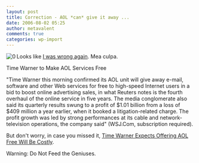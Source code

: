 ```yaml
---
layout: post
title: Correction - AOL *can* give it away ...
date: 2006-08-02 05:25
author: metavalent
comments: true
categories: wp-import
---
```

<!--Lead Photo --><a href="http://online.wsj.com/article/SB115412097857520761.html"><img src="http://metavalent.info/images/wsj.logo.gif" border="0" alt="0" align="left" /></a><!-- Commentary -->Looks like <a href="http://metavalent.info/2006/07/aol-cant-even-give-it-away.html">I was wrong again</a>.  Mea culpa.

Time Warner to Make AOL Services Free

"Time Warner this morning confirmed its AOL unit will give away e-mail, software and other Web services for free to high-speed Internet users in a bid to boost online advertising sales, in what Reuters notes is the fourth overhaul of the online service in five years. The media conglomerate also said its quarterly results swung to a profit of $1.01 billion from a loss of $409 million a year earlier, when it booked a litigation-related charge. The profit growth was led by strong performances at its cable and network-television operations, the company said" (WSJ.Com, subscription required).

But don't worry, in case you missed it, <a href="http://online.wsj.com/article/SB115258401032003019.html">Time Warner Expects Offering AOL Free Will Be Costly</a>.

Warning: Do Not Feed the Geniuses.
